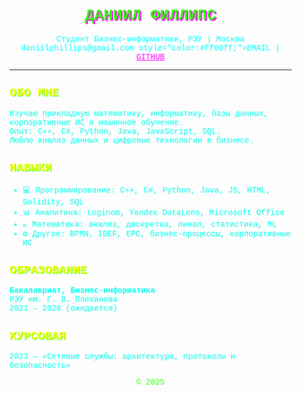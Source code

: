 <h1 align="center" style="color:#39ff14; text-shadow:2px 2px #ff00ff; font-family:'Courier New', monospace;">
  ДАНИИЛ ФИЛЛИПС
</h1>

<p align="center" style="color:#00ffff; font-family:'Courier New', monospace;">
Студент Бизнес-информатики, РЭУ | Москва<br>
daniilphillips@gmail.com style="color:#ff00ff;">EMAIL</a> | 
<a href="https://github.com/DaniilPhillips" target="_blank" style="color:#ff00ff;">GITHUB</a>
</p>

---

<h2 style="color:#ffff00; text-shadow:1px 1px #39ff14; font-family:'Courier New', monospace;">ОБО МНЕ</h2>

<p style="color:#00ffea; font-family:'Courier New', monospace;">
Изучаю прикладную математику, информатику, базы данных, корпоративные ИС и машинное обучение.<br>
Опыт: C++, C#, Python, Java, JavaScript, SQL.<br>
Люблю анализ данных и цифровые технологии в бизнесе.
</p>

<h2 style="color:#ffff00; text-shadow:1px 1px #39ff14; font-family:'Courier New', monospace;">НАВЫКИ</h2>

<ul style="color:#00ffea; font-family:'Courier New', monospace;">
  <li>💻 Программирование: C++, C#, Python, Java, JS, HTML, Solidity, SQL</li>
  <li>📊 Аналитика: Loginom, Yandex DataLens, Microsoft Office</li>
  <li>📐 Математика: анализ, дискретка, линал, статистика, ML</li>
  <li>⚙️ Другое: BPMN, IDEF, EPC, бизнес-процессы, корпоративные ИС</li>
</ul>

<h2 style="color:#ffff00; text-shadow:1px 1px #39ff14; font-family:'Courier New', monospace;">ОБРАЗОВАНИЕ</h2>

<p style="color:#00ffea; font-family:'Courier New', monospace;">
<strong>Бакалавриат, Бизнес-информатика</strong><br>
РЭУ им. Г. В. Плеханова<br>
2021 – 2026 (ожидается)
</p>

<h2 style="color:#ffff00; text-shadow:1px 1px #39ff14; font-family:'Courier New', monospace;">КУРСОВАЯ</h2>

<p style="color:#00ffea; font-family:'Courier New', monospace;">
2023 — «Сетевые службы: архитектура, протоколы и безопасность»
</p>

<p align="center" style="color:#39ff14; font-family:'Courier New', monospace;">
© 2025
</p>
